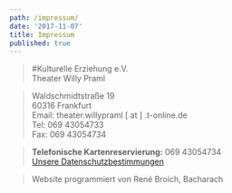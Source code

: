 ```yaml
---
path: /impressum/
date: '2017-11-07'
title: Impressum
published: true
---
```



> #Kulturelle Erziehung e.V. <br/>Theater Willy Praml 


> Waldschmidtstraße 19     
> 60316 Frankfurt    
> Email: theater.willypraml [ at ] .t-online.de       
> Tel: 069 43054733      
> Fax: 069 43054734        

>**Telefonische Kartenreservierung:** 069 43054734<br/>
>[Unsere Datenschutzbestimmungen]('/datenschutz') 

 >Website programmiert von René Broich, Bacharach

